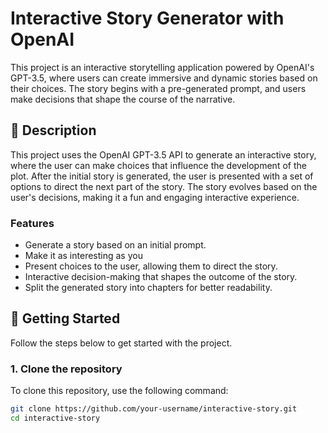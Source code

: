 # Interactive Story Generator with OpenAI

This project is an interactive storytelling application powered by OpenAI's GPT-3.5, where users can create immersive and dynamic stories based on their choices. The story begins with a pre-generated prompt, and users make decisions that shape the course of the narrative.

## 📝 Description

This project uses the OpenAI GPT-3.5 API to generate an interactive story, where the user can make choices that influence the development of the plot. After the initial story is generated, the user is presented with a set of options to direct the next part of the story. The story evolves based on the user's decisions, making it a fun and engaging interactive experience.

### Features
- Generate a story based on an initial prompt.
- Make it as interesting as you
- Present choices to the user, allowing them to direct the story.
- Interactive decision-making that shapes the outcome of the story.
- Split the generated story into chapters for better readability.

## 🚀 Getting Started

Follow the steps below to get started with the project.

### 1. Clone the repository

To clone this repository, use the following command:


```bash
git clone https://github.com/your-username/interactive-story.git
cd interactive-story
